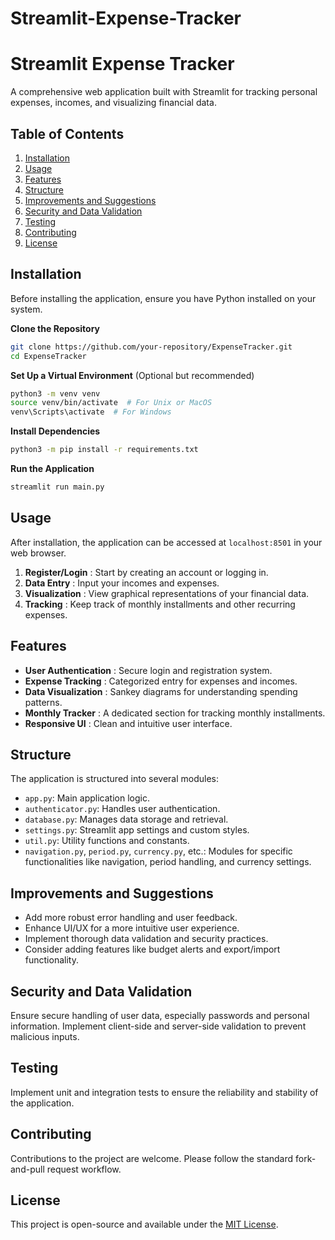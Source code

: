 # Streamlit-Expense-Tracker

# Streamlit Expense Tracker

A comprehensive web application built with Streamlit for tracking personal expenses, incomes, and visualizing financial data.

## Table of Contents

1. [Installation](#installation)
2. [Usage](#usage)
3. [Features](#features)
4. [Structure](#structure)
5. [Improvements and Suggestions](#improvements-and-suggestions)
6. [Security and Data Validation](#security-and-data-validation)
7. [Testing](#testing)
8. [Contributing](#contributing)
9. [License](#license)

## Installation

Before installing the application, ensure you have Python installed on your system.

**Clone the Repository**

```bash
git clone https://github.com/your-repository/ExpenseTracker.git
cd ExpenseTracker
```

**Set Up a Virtual Environment** (Optional but recommended)

```bash
python3 -m venv venv
source venv/bin/activate  # For Unix or MacOS
venv\Scripts\activate  # For Windows
```

**Install Dependencies**

```bash
python3 -m pip install -r requirements.txt
```

**Run the Application**

```bash
streamlit run main.py
```

## Usage

After installation, the application can be accessed at `localhost:8501` in your web browser.

1. **Register/Login** : Start by creating an account or logging in.
2. **Data Entry** : Input your incomes and expenses.
3. **Visualization** : View graphical representations of your financial data.
4. **Tracking** : Keep track of monthly installments and other recurring expenses.

## Features

* **User Authentication** : Secure login and registration system.
* **Expense Tracking** : Categorized entry for expenses and incomes.
* **Data Visualization** : Sankey diagrams for understanding spending patterns.
* **Monthly Tracker** : A dedicated section for tracking monthly installments.
* **Responsive UI** : Clean and intuitive user interface.

## Structure

The application is structured into several modules:

* `app.py`: Main application logic.
* `authenticator.py`: Handles user authentication.
* `database.py`: Manages data storage and retrieval.
* `settings.py`: Streamlit app settings and custom styles.
* `util.py`: Utility functions and constants.
* `navigation.py`, `period.py`, `currency.py`, etc.: Modules for specific functionalities like navigation, period handling, and currency settings.

## Improvements and Suggestions

* Add more robust error handling and user feedback.
* Enhance UI/UX for a more intuitive user experience.
* Implement thorough data validation and security practices.
* Consider adding features like budget alerts and export/import functionality.

## Security and Data Validation

Ensure secure handling of user data, especially passwords and personal information. Implement client-side and server-side validation to prevent malicious inputs.

## Testing

Implement unit and integration tests to ensure the reliability and stability of the application.

## Contributing

Contributions to the project are welcome. Please follow the standard fork-and-pull request workflow.

## License

This project is open-source and available under the [MIT License](https://opensource.org/licenses/MIT).
